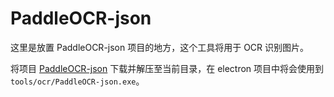 # PaddleOCR-json

这里是放置 PaddleOCR-json 项目的地方，这个工具将用于 OCR 识别图片。

将项目 [PaddleOCR-json](https://github.com/hiroi-sora/PaddleOCR-json/releases/download/v1.4.1/PaddleOCR-json_v1.4.1_windows_x64.7z) 下载并解压至当前目录，在 electron 项目中将会使用到 `tools/ocr/PaddleOCR-json.exe`。
